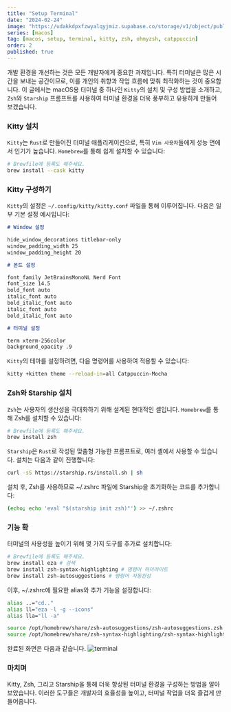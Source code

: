 ```yaml
---
title: "Setup Terminal"
date: "2024-02-24"
image: "https://udakkdpxfzwyalqyjmiz.supabase.co/storage/v1/object/public/images/blog-macos.png"
series: [macos]
tag: [macos, setup, terminal, kitty, zsh, ohmyzsh, catppuccin]
order: 2
published: true
---
```


개발 환경을 개선하는 것은 모든 개발자에게 중요한 과제입니다. 특히 터미널은 많은 시간을 보내는 공간이므로, 이를 개인의 취향과 작업 흐름에 맞춰 최적화하는 것이 중요합니다. 이 글에서는 macOS용 터미널 중 하나인 `Kitty`의 설치 및 구성 방법을 소개하고, `Zsh`와 `Starship` 프롬프트를 사용하여 터미널 환경을 더욱 풍부하고 유용하게 만들어 보겠습니다.

### Kitty 설치

`Kitty`는 `Rust`로 만들어진 터미널 애플리케이션으로, 특히 `Vim 사용자`들에게 성능 면에서 인기가 높습니다. `Homebrew`를 통해 쉽게 설치할 수 있습니다:

```bash title="install kitty
# Brewfile에 등록도 해주세요.
brew install --cask kitty
```

### Kitty 구성하기

`Kitty`의 설정은 `~/.config/kitty/kitty.conf` 파일을 통해 이루어집니다. 다음은 일부 기본 설정 예시입니다:

```markdown title="~/.config/kitty/kitty.conf"
# Window 설정

hide_window_decorations titlebar-only
window_padding_width 25
window_padding_height 20

# 폰트 설정

font_family JetBrainsMonoNL Nerd Font
font_size 14.5
bold_font auto
italic_font auto
bold_italic_font auto
italic_font auto
bold_italic_font auto

# 터미널 설정

term xterm-256color
background_opacity .9
```

`Kitty`의 테마를 설정하려면, 다음 명령어를 사용하여 적용할 수 있습니다:

```bash
kitty +kitten theme --reload-in=all Catppuccin-Mocha
```

### Zsh와 Starship 설치

`Zsh`는 사용자의 생산성을 극대화하기 위해 설계된 현대적인 셸입니다. `Homebrew`를 통해 Zsh를 설치할 수 있습니다:

```bash
# Brewfile에 등록도 해주세요.
brew install zsh
```

`Starship`은 `Rust`로 작성된 맞춤형 가능한 프롬프트로, 여러 셸에서 사용할 수 있습니다. 설치는 다음과 같이 진행합니다:

```bash title="install Starship"
curl -sS https://starship.rs/install.sh | sh
```

설치 후, Zsh를 사용하므로 ~/.zshrc 파일에 Starship을 초기화하는 코드를 추가합니다:

```bash
(echo; echo 'eval "$(starship init zsh)"') >> ~/.zshrc
```

### 기능 확

터미널의 사용성을 높이기 위해 몇 가지 도구를 추가로 설치합니다:

```bash
# Brewfile에 등록도 해주세요.
brew install eza # 검색
brew install zsh-syntax-highlighting # 명령어 하이라이트
brew install zsh-autosuggestions # 명령어 자동완성
```

이후, ~/.zshrc에 필요한 alias와 추가 기능을 설정합니다:

```bash title="~/.zshrc
alias ..="cd.."
alias ll="eza -l -g --icons"
alias lla="ll -a"

source /opt/homebrew/share/zsh-autosuggestions/zsh-autosuggestions.zsh
source /opt/homebrew/share/zsh-syntax-highlighting/zsh-syntax-highlighting.zsh
```

완료된 화면은 다음과 같습니다.
![terminal](https://udakkdpxfzwyalqyjmiz.supabase.co/storage/v1/object/public/images/blog/macos/terminal.png)

### 마치며

Kitty, Zsh, 그리고 Starship을 통해 더욱 향상된 터미널 환경을 구성하는 방법을 알아보았습니다. 이러한 도구들은 개발자의 효율성을 높이고, 터미널 작업을 더욱 즐겁게 만들어줍니다.
